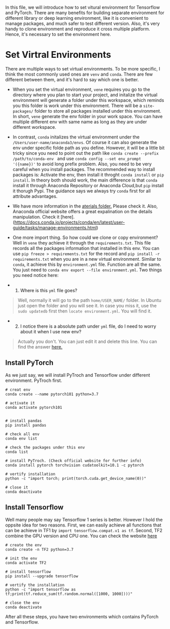 In this file, we will introduce how to set vitural environment for Tensorflow and PyTorch. There are many benefits for building separate environment for different library or deep learning environment, like it is convenient to manage packages, and much safer to test different version. Also, it's very handy to clone environment and reproduce it cross multiple platform. Hence, it's necessary to set the environment here.

# Set Virtral Environments

There are multiple ways to set virtual environments. To be more specific, I think the most commonly used ones are `venv` and `conda`. There are few different between them, and it's hard to say which one is better.

- When you set the virtual environment, `vene` requires you go to the directory where you plan to start your project, and initalize the virtual environment will generate a folder under this workspace, which reminds you this folder is work under this environment. There will be a `site-packages/` folder to store all packages installed under this environment. In short, `vene` generate the env folder in your work space. You can have multiple different env with same name as long as they are under different workspace.

- In contrast, `conda` initalizes the virtual environment under the `/Users/user-name/anaconda3/envs`. Of course it can also generate the env under specific folde path as you define. However, it will be a little bit tricky since you need to point out the path like `conda create --prefix /path/to/conda-env ` and use `conda config --set env_prompt '({name})'` to avoid long prefix problem. Also, you need to be very careful when you install packages. The recommended way to install packages is: Activate the env, then install it throght `conda install` or `pip install`. In theory both should work, the main difference is that `conda` install it through Anaconda Repository or Anaconda Cloud,but `pip` install it thorugh Pypi. The guidance says we always try `conda` first for all attribute advantages.

- We have more information in the [aterials folder.](https://github.com/ZihanChen1995/Deep-Learning-on-Ubuntu/tree/master/materials) Please check it. Also, Anaconda official website offers a great expalination on the details manipulation. Check it [here].(https://docs.conda.io/projects/conda/en/latest/user-guide/tasks/manage-environments.html)

- One more import thing. So how could we clone or copy environment? Well in `vene` they achieve it through the `requirements.txt`. This file records all the packages information that installed in this env. You can use `pip freeze > requirements.txt` for the record and `pip install -r requirements.txt` when you are in a new virtual environment. Similar to `conda`, it achieve this by `environment.yml` file. Function are all the same. You just need to `conda env export --file environment.yml`. Two things you need notice here:

* 1. Where is this `yml` file goes? 

> Well, normally it will go to the path `home/USER_NAME/` folder. In Ubuntu just open the folder and you will see it. In case you miss it, use the `sudo updatedb` first then `locate environment.yml`. You will find it.

* 2. I notice there is a absolute path under `yml` file, do I need to worry about it when I use new env?
> Actually you don't. You can just edit it and delete this line. You can find the answer [here.](https://stackoverflow.com/questions/41274007/anaconda-export-environment-file)

## Install PyTorch

As we just say, we will install PyTroch and Tensorflow under different environment. PyTroch first.

```
# creat env
conda create --name pytorch101 python=3.7

# activate it
conda activate pytorch101


# install pandas
pip install pandas

# check all env
conda env list

# check the packages under this env
conda list

# install PyTroch. (Check official website for further info)
conda install pytorch torchvision cudatoolkit=10.1 -c pytorch

# vertify installation
python -c "import torch; print(torch.cuda.get_device_name(0))"

# close it
conda deactivate

```

## Install Tensorflow

Well many people may say Tensorflow 1 series is better. However I hold the oppsite idea for two reasons. First, we can easily achieve all functions that can be achieve in TF1 by `import tensorflow.compat.v1 as tf`. Second, TF2 combine the GPU version and CPU one. You can check the website [here](https://www.tensorflow.org/install/pip)

```
# create the env
conda create -n TF2 python=3.7

# init the env
conda activate TF2

# install tensorflow
pip install --upgrade tensorflow

# vertify the installation
python -c "import tensorflow as tf;print(tf.reduce_sum(tf.random.normal([1000, 1000])))"

# close the env
conda deactivate
```

After all these steps, you have two environments which contains PyTorch and Tensorflow.
